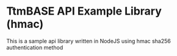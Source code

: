 # TtmBASE API Example Library (hmac)

This is a sample api library written in NodeJS using hmac sha256 authentication method
